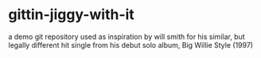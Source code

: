# gittin-jiggy-with-it
a demo git repository used as inspiration by will smith for his similar, but legally different hit single from his debut solo album, Big Willie Style (1997)
